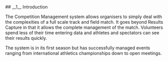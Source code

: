 <div markdown="1" data-aos="fade-up">	
## __1__ Introduction

The Competition Management system allows organisers to simply deal with the complexities of a full scale track and field match. It goes beyond Results Capture in that it allows the complete management of the match. Volunteers spend less of their time entering data and athletes and spectators can see their results quickly.

The system is in its first season but has successfully managed events ranging from international athletics championships down to open meetings.
</div>
